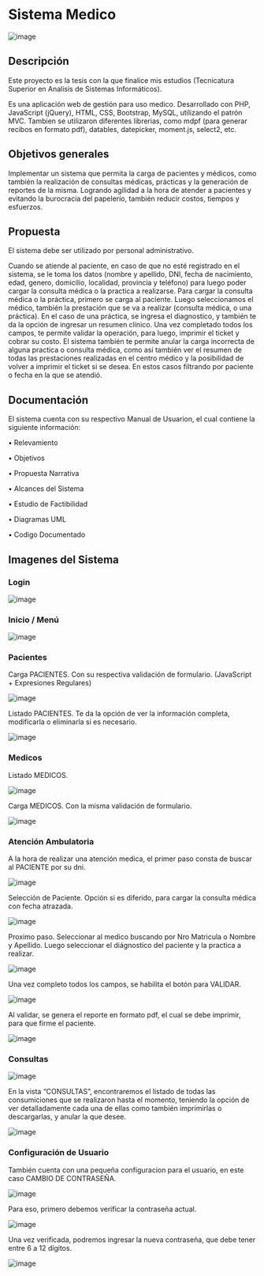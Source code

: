 # Sistema Medico

![image](https://user-images.githubusercontent.com/103261440/199813603-836ea509-139d-4393-b130-f781d29b4a3f.png)

## Descripción

Este proyecto es la tesis con la que finalice mis estudios (Tecnicatura Superior en Analisis de Sistemas Informáticos).

Es una aplicación web de gestión para uso medico. Desarrollado con PHP, JavaScript (jQuery), HTML, CSS, Bootstrap, MySQL, utilizando el patrón MVC.
Tambien se utilizaron diferentes librerias, como mdpf (para generar recibos en formato pdf), datables, datepicker, moment.js, select2, etc. 

## Objetivos generales

Implementar un sistema que permita la carga de pacientes y médicos, como también la realización de consultas médicas, prácticas y 
la generación de reportes de la misma. Logrando agilidad a la hora de atender a pacientes y evitando la burocracia del papelerío, 
también reducir costos, tiempos y esfuerzos.

## Propuesta

El sistema debe ser utilizado por personal administrativo.

Cuando se atiende al paciente, en caso de que no esté registrado en el sistema, se le toma los datos (nombre y apellido, DNI, fecha de nacimiento, edad, 
genero, domicilio, localidad, provincia y teléfono) para luego poder cargar la consulta médica o la practica a realizarse. 
Para cargar la consulta médica o la práctica, primero se carga al paciente. Luego seleccionamos el médico, también la prestación que se va a realizar 
(consulta médica, o una práctica). En el caso de una práctica, se ingresa el diagnostico, y también te da la opción de ingresar un resumen clínico. 
Una vez completado todos los campos, te permite validar la operación, para luego, imprimir el ticket y cobrar su costo.
El sistema también te permite anular la carga incorrecta de alguna practica o consulta médica, como así también ver el resumen de todas las prestaciones 
realizadas en el centro médico y la posibilidad de volver a imprimir el ticket si se desea. En estos casos filtrando por paciente o fecha en la que se atendió.

## Documentación

El sistema cuenta con su respectivo Manual de Usuarion, el cual contiene la siguiente información:

• Relevamiento

• Objetivos

• Propuesta Narrativa

• Alcances del Sistema

• Estudio de Factibilidad

• Diagramas UML

• Codigo Documentado

## Imagenes del Sistema

### Login

![image](https://user-images.githubusercontent.com/103261440/200310740-66d23ede-2bae-40b2-a3e3-1aaeae0e70a9.png)


### Inicio / Menú

![image](https://user-images.githubusercontent.com/103261440/199820422-d3a7ef5f-5a32-42bf-9d8c-5212250f02c9.png)

### Pacientes

Carga PACIENTES. Con su respectiva validación de formulario. (JavaScript + Expresiones Regulares)

![image](https://user-images.githubusercontent.com/103261440/199821429-02c1c715-3139-4c6d-a507-5d76bfe1eb12.png)

Listado PACIENTES. Te da la opción de ver la información completa, modificarla o eliminarla si es necesario.

![image](https://user-images.githubusercontent.com/103261440/200313010-ebf4cc72-0f23-47f8-8928-4dd4576b9573.png)

### Medicos

Listado MEDICOS.

![image](https://user-images.githubusercontent.com/103261440/200311327-b268f328-2210-46af-bbf7-0203b0fde5c7.png)

Carga MEDICOS. Con la misma validación de formulario.

![image](https://user-images.githubusercontent.com/103261440/200311481-f2285e79-3f3e-4bab-b675-f4ba6e4ff85d.png)

### Atención Ambulatoria

A la hora de realizar una atención medica, el primer paso consta de buscar al PACIENTE por su dni.

![image](https://user-images.githubusercontent.com/103261440/200311901-c940ad81-a79d-4b14-995e-bdae6e9bf633.png)


Selección de Paciente. Opción si es diferido, para cargar la consulta médica con fecha atrazada.


![image](https://user-images.githubusercontent.com/103261440/200309584-b6b350ec-e749-4f3a-a5a1-ee0f26e4ad8f.png)


Proximo paso. Seleccionar al medico buscando por Nro Matricula o Nombre y Apellido. Luego seleccionar el diágnostico del paciente y la practica a realizar.


![image](https://user-images.githubusercontent.com/103261440/200309439-4a2515d5-4a78-4453-b741-6099dec8f67a.png)


Una vez completo todos los campos, se habilita el botón para VALIDAR.


![image](https://user-images.githubusercontent.com/103261440/199824473-25b8ba6d-acfb-4ce9-8c5f-646f48d71b7b.png)


Al validar, se genera el reporte en formato pdf, el cual se debe imprimir, para que firme el paciente.


![image](https://user-images.githubusercontent.com/103261440/200309814-2ad5810d-f8ae-45f9-85bb-1e5e6e1f3ce0.png)

### Consultas

![image](https://user-images.githubusercontent.com/103261440/200310301-f852cfd4-c49b-405c-8f4d-22e06a2fa6ef.png)

En la vista “CONSULTAS”, encontraremos el listado de todas las consumiciones que se realizaron hasta el momento, teniendo la opción de ver detalladamente cada una de ellas como también imprimirlas o descargarlas, y anular la que desee.

![image](https://user-images.githubusercontent.com/103261440/200310489-ea639dc3-a261-4d03-b97e-b089e17c935b.png)

### Configuración de Usuario

También cuenta con una pequeña configuracion para el usuario, en este caso CAMBIO DE CONTRASEÑA.

![image](https://user-images.githubusercontent.com/103261440/200312501-ba26f69e-7946-435b-b20d-fd74825a35ab.png)

Para eso, primero debemos verificar la contraseña actual.

![image](https://user-images.githubusercontent.com/103261440/200312567-de06b285-88b6-48e9-900d-70843e90cfb5.png)

Una vez verificada, podremos ingresar la nueva contraseña, que debe tener entre 6 a 12 dígitos.

![image](https://user-images.githubusercontent.com/103261440/200312612-a78892de-af17-4719-936c-b88c8ccbf37e.png)


















